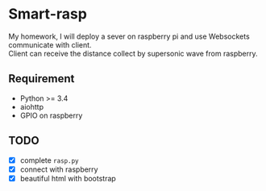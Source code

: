 Smart-rasp
===========

My homework, I will deploy a sever on raspberry pi and use Websockets communicate with client.  
Client can receive the distance collect by supersonic wave from raspberry. 


Requirement
-----------
- Python >= 3.4  
- aiohttp
- GPIO on raspberry



TODO
-------
- [x] complete `rasp.py`  
- [x] connect with raspberry  
- [x] beautiful html with bootstrap  